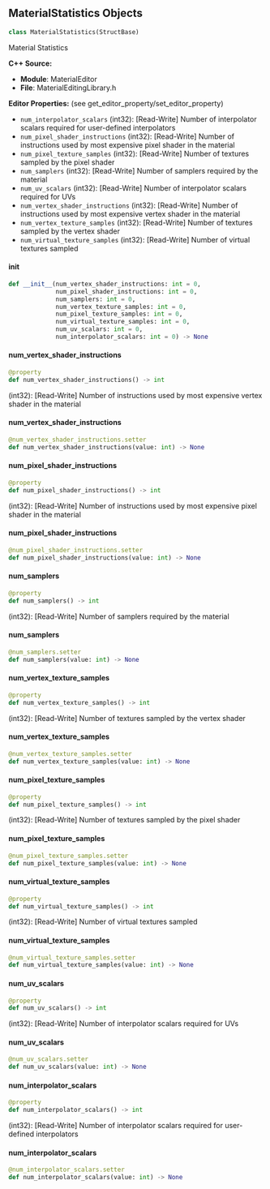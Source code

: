 ## MaterialStatistics Objects

```python
class MaterialStatistics(StructBase)
```

Material Statistics

**C++ Source:**

- **Module**: MaterialEditor
- **File**: MaterialEditingLibrary.h

**Editor Properties:** (see get_editor_property/set_editor_property)

- ``num_interpolator_scalars`` (int32):  [Read-Write] Number of interpolator scalars required for user-defined interpolators
- ``num_pixel_shader_instructions`` (int32):  [Read-Write] Number of instructions used by most expensive pixel shader in the material
- ``num_pixel_texture_samples`` (int32):  [Read-Write] Number of textures sampled by the pixel shader
- ``num_samplers`` (int32):  [Read-Write] Number of samplers required by the material
- ``num_uv_scalars`` (int32):  [Read-Write] Number of interpolator scalars required for UVs
- ``num_vertex_shader_instructions`` (int32):  [Read-Write] Number of instructions used by most expensive vertex shader in the material
- ``num_vertex_texture_samples`` (int32):  [Read-Write] Number of textures sampled by the vertex shader
- ``num_virtual_texture_samples`` (int32):  [Read-Write] Number of virtual textures sampled

<a id="unreal.MaterialStatistics.__init__"></a>

#### __init__

```python
def __init__(num_vertex_shader_instructions: int = 0,
             num_pixel_shader_instructions: int = 0,
             num_samplers: int = 0,
             num_vertex_texture_samples: int = 0,
             num_pixel_texture_samples: int = 0,
             num_virtual_texture_samples: int = 0,
             num_uv_scalars: int = 0,
             num_interpolator_scalars: int = 0) -> None
```

<a id="unreal.MaterialStatistics.num_vertex_shader_instructions"></a>

#### num_vertex_shader_instructions

```python
@property
def num_vertex_shader_instructions() -> int
```

(int32):  [Read-Write] Number of instructions used by most expensive vertex shader in the material

<a id="unreal.MaterialStatistics.num_vertex_shader_instructions"></a>

#### num_vertex_shader_instructions

```python
@num_vertex_shader_instructions.setter
def num_vertex_shader_instructions(value: int) -> None
```

<a id="unreal.MaterialStatistics.num_pixel_shader_instructions"></a>

#### num_pixel_shader_instructions

```python
@property
def num_pixel_shader_instructions() -> int
```

(int32):  [Read-Write] Number of instructions used by most expensive pixel shader in the material

<a id="unreal.MaterialStatistics.num_pixel_shader_instructions"></a>

#### num_pixel_shader_instructions

```python
@num_pixel_shader_instructions.setter
def num_pixel_shader_instructions(value: int) -> None
```

<a id="unreal.MaterialStatistics.num_samplers"></a>

#### num_samplers

```python
@property
def num_samplers() -> int
```

(int32):  [Read-Write] Number of samplers required by the material

<a id="unreal.MaterialStatistics.num_samplers"></a>

#### num_samplers

```python
@num_samplers.setter
def num_samplers(value: int) -> None
```

<a id="unreal.MaterialStatistics.num_vertex_texture_samples"></a>

#### num_vertex_texture_samples

```python
@property
def num_vertex_texture_samples() -> int
```

(int32):  [Read-Write] Number of textures sampled by the vertex shader

<a id="unreal.MaterialStatistics.num_vertex_texture_samples"></a>

#### num_vertex_texture_samples

```python
@num_vertex_texture_samples.setter
def num_vertex_texture_samples(value: int) -> None
```

<a id="unreal.MaterialStatistics.num_pixel_texture_samples"></a>

#### num_pixel_texture_samples

```python
@property
def num_pixel_texture_samples() -> int
```

(int32):  [Read-Write] Number of textures sampled by the pixel shader

<a id="unreal.MaterialStatistics.num_pixel_texture_samples"></a>

#### num_pixel_texture_samples

```python
@num_pixel_texture_samples.setter
def num_pixel_texture_samples(value: int) -> None
```

<a id="unreal.MaterialStatistics.num_virtual_texture_samples"></a>

#### num_virtual_texture_samples

```python
@property
def num_virtual_texture_samples() -> int
```

(int32):  [Read-Write] Number of virtual textures sampled

<a id="unreal.MaterialStatistics.num_virtual_texture_samples"></a>

#### num_virtual_texture_samples

```python
@num_virtual_texture_samples.setter
def num_virtual_texture_samples(value: int) -> None
```

<a id="unreal.MaterialStatistics.num_uv_scalars"></a>

#### num_uv_scalars

```python
@property
def num_uv_scalars() -> int
```

(int32):  [Read-Write] Number of interpolator scalars required for UVs

<a id="unreal.MaterialStatistics.num_uv_scalars"></a>

#### num_uv_scalars

```python
@num_uv_scalars.setter
def num_uv_scalars(value: int) -> None
```

<a id="unreal.MaterialStatistics.num_interpolator_scalars"></a>

#### num_interpolator_scalars

```python
@property
def num_interpolator_scalars() -> int
```

(int32):  [Read-Write] Number of interpolator scalars required for user-defined interpolators

<a id="unreal.MaterialStatistics.num_interpolator_scalars"></a>

#### num_interpolator_scalars

```python
@num_interpolator_scalars.setter
def num_interpolator_scalars(value: int) -> None
```

<a id="unreal.XRHMDData"></a>